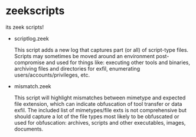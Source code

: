 # zeekscripts
its zeek scripts!

- scriptlog.zeek 

  This script adds a new log that captures part (or all) of script-type files. Scripts may sometimes be moved around an environment post-compromise and used for things like: executing other tools and binaries, archiving files and directories for exfil, enumerating users/accounts/privileges, etc.

- mismatch.zeek

  This script will highlight mismatches between mimetype and expected file extension, which can indicate obfuscation of tool transfer or data exfil. The included list of mimetypes/file exts is not comprehensive but should capture a lot of the file types most likely to be obfuscated or used for obfuscation: archives, scripts and other executables, images, documents.
